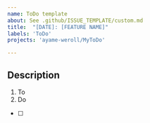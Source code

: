 ```yaml
---
name: ToDo template
about: See .github/ISSUE_TEMPLATE/custom.md
title:  "[DATE]: [FEATURE NAME]"
labels: 'ToDo'
projects: 'ayame-weroll/MyToDo'

---
```



## Description

1. To
2. Do

- [ ] 
